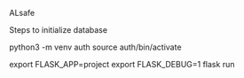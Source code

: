 ALsafe

Steps to initialize database

python3 -m venv auth
source auth/bin/activate


export FLASK_APP=project
export FLASK_DEBUG=1
flask run
